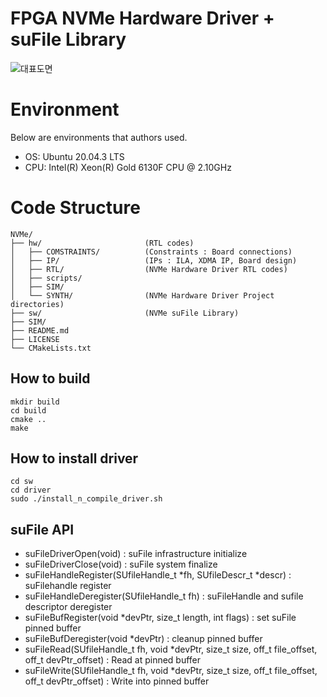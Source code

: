 # FPGA NVMe Hardware Driver + suFile Library
![대표도면](https://user-images.githubusercontent.com/49220047/210135164-1e84a88d-7648-48c1-bc83-7155dc0b07fa.PNG)

# Environment

Below are environments that authors used.

- OS: Ubuntu 20.04.3 LTS
- CPU: Intel(R) Xeon(R) Gold 6130F CPU @ 2.10GHz

# Code Structure
```plaintext
NVMe/     
├── hw/                       (RTL codes)
│   ├── COMSTRAINTS/          (Constraints : Board connections)         
│   ├── IP/                   (IPs : ILA, XDMA IP, Board design)
│   ├── RTL/                  (NVMe Hardware Driver RTL codes)
│   ├── scripts/             
│   ├── SIM/                 
│   └── SYNTH/                (NVMe Hardware Driver Project directories)
├── sw/                       (NVMe suFile Library)
├── SIM/
├── README.md
├── LICENSE
└── CMakeLists.txt
```


## How to build

```
mkdir build
cd build
cmake ..
make
```


## How to install driver 

```
cd sw
cd driver
sudo ./install_n_compile_driver.sh
```

## suFile API
* suFileDriverOpen(void) : suFile infrastructure initialize
* suFileDriverClose(void) : suFile system finalize
* suFileHandleRegister(SUfileHandle_t *fh, SUfileDescr_t *descr) : suFilehandle register 
* suFileHandleDeregister(SUfileHandle_t fh) : suFileHandle and sufile descriptor deregister
* suFileBufRegister(void *devPtr, size_t length, int flags) : set suFile pinned buffer
* suFileBufDeregister(void *devPtr) : cleanup pinned buffer
* suFileRead(SUfileHandle_t fh, void *devPtr, size_t size, off_t file_offset, off_t devPtr_offset) : Read at pinned buffer
* suFileWrite(SUfileHandle_t fh, void *devPtr, size_t size, off_t file_offset, off_t devPtr_offset) : Write into pinned buffer
